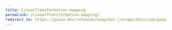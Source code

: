 ```yaml
---
title: LinearTransformation.mapping
permalink: /LinearTransformation.mapping/
redirect_to: https://guava.dev/releases/snapshot-jre/api/docs/com/google/common/math/LinearTransformation.html#mapping-double-double-
---
```

